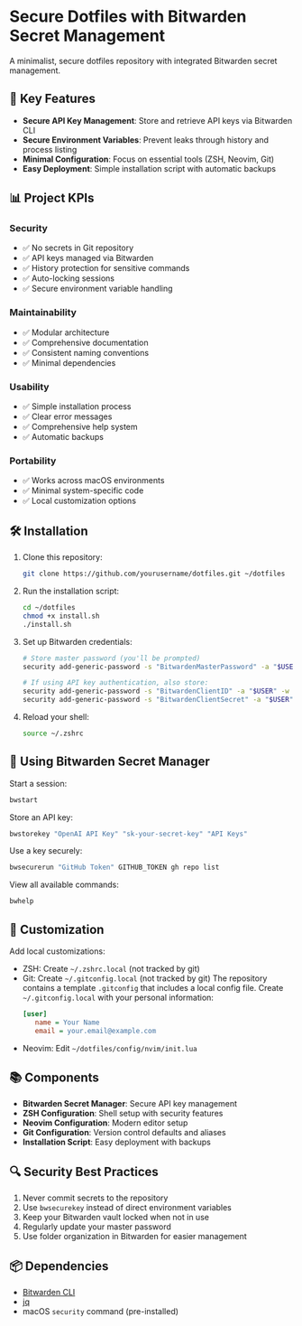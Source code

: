# Secure Dotfiles with Bitwarden Secret Management

A minimalist, secure dotfiles repository with integrated Bitwarden secret management.

## 🔑 Key Features

- **Secure API Key Management**: Store and retrieve API keys via Bitwarden CLI
- **Secure Environment Variables**: Prevent leaks through history and process listing
- **Minimal Configuration**: Focus on essential tools (ZSH, Neovim, Git)
- **Easy Deployment**: Simple installation script with automatic backups

## 📊 Project KPIs

### Security

- ✅ No secrets in Git repository
- ✅ API keys managed via Bitwarden
- ✅ History protection for sensitive commands
- ✅ Auto-locking sessions
- ✅ Secure environment variable handling

### Maintainability

- ✅ Modular architecture
- ✅ Comprehensive documentation
- ✅ Consistent naming conventions
- ✅ Minimal dependencies

### Usability

- ✅ Simple installation process
- ✅ Clear error messages
- ✅ Comprehensive help system
- ✅ Automatic backups

### Portability

- ✅ Works across macOS environments
- ✅ Minimal system-specific code
- ✅ Local customization options

## 🛠️ Installation

1. Clone this repository:

   ```bash
   git clone https://github.com/yourusername/dotfiles.git ~/dotfiles
   ```

2. Run the installation script:

   ```bash
   cd ~/dotfiles
   chmod +x install.sh
   ./install.sh
   ```

3. Set up Bitwarden credentials:

   ```bash
   # Store master password (you'll be prompted)
   security add-generic-password -s "BitwardenMasterPassword" -a "$USER" -w

   # If using API key authentication, also store:
   security add-generic-password -s "BitwardenClientID" -a "$USER" -w
   security add-generic-password -s "BitwardenClientSecret" -a "$USER" -w
   ```

4. Reload your shell:
   ```bash
   source ~/.zshrc
   ```

## 🔐 Using Bitwarden Secret Manager

Start a session:

```bash
bwstart
```

Store an API key:

```bash
bwstorekey "OpenAI API Key" "sk-your-secret-key" "API Keys"
```

Use a key securely:

```bash
bwsecurerun "GitHub Token" GITHUB_TOKEN gh repo list
```

View all available commands:

```bash
bwhelp
```

## 🚀 Customization

Add local customizations:

- ZSH: Create `~/.zshrc.local` (not tracked by git)
- Git: Create `~/.gitconfig.local` (not tracked by git)
  The repository contains a template `.gitconfig` that includes a local config file.
  Create `~/.gitconfig.local` with your personal information:
  ```ini
  [user]
     name = Your Name
     email = your.email@example.com
  ```
- Neovim: Edit `~/dotfiles/config/nvim/init.lua`

## 📚 Components

- **Bitwarden Secret Manager**: Secure API key management
- **ZSH Configuration**: Shell setup with security features
- **Neovim Configuration**: Modern editor setup
- **Git Configuration**: Version control defaults and aliases
- **Installation Script**: Easy deployment with backups

## 🔍 Security Best Practices

1. Never commit secrets to the repository
2. Use `bwsecurekey` instead of direct environment variables
3. Keep your Bitwarden vault locked when not in use
4. Regularly update your master password
5. Use folder organization in Bitwarden for easier management

## 📦 Dependencies

- [Bitwarden CLI](https://bitwarden.com/help/cli/)
- [jq](https://stedolan.github.io/jq/)
- macOS `security` command (pre-installed)

